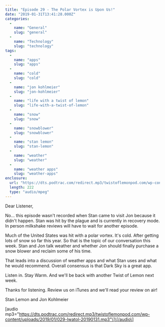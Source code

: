 ```yaml
---
title: "Episode 29 - The Polar Vortex is Upon Us!"
date: "2019-01-31T13:41:28.000Z"
categories: 
  - 
    name: "General"
    slug: "general"
  - 
    name: "Technology"
    slug: "technology"
tags: 
  - 
    name: "apps"
    slug: "apps"
  - 
    name: "cold"
    slug: "cold"
  - 
    name: "jon kohlmeier"
    slug: "jon-kohlmeier"
  - 
    name: "life with a twist of lemon"
    slug: "life-with-a-twist-of-lemon"
  - 
    name: "snow"
    slug: "snow"
  - 
    name: "snowblower"
    slug: "snowblower"
  - 
    name: "stan lemon"
    slug: "stan-lemon"
  - 
    name: "weather"
    slug: "weather"
  - 
    name: "weather apps"
    slug: "weather-apps"
enclosure: 
  url: "https://dts.podtrac.com/redirect.mp3/twistoflemonpod.com/wp-content/uploads/2019/01/029-lwatol-20190131.mp3"
  length: 222
  type: "audio/mpeg"
---
```


Dear Listener,

No… this episode wasn't recorded when Stan came to visit Jon because it didn't happen. Stan was hit by the plague and is currently in recovery mode. In person milkshake reviews will have to wait for another episode.

Much of the United States was hit with a polar vortex. It's cold. After getting lots of snow so far this year. So that is the topic of our conversation this week. Stan and Jon talk weather and whether Jon should finally purchase a snow blower and reclaim some of his time.

That leads into a discussion of weather apps and what Stan uses and what he would recommend. Overall consensus is that Dark Sky is a great app.

Listen in. Stay Warm. And we'll be back with another Twist of Lemon next week.

Thanks for listening. Review us on iTunes and we'll read your review on air!

Stan Lemon and Jon Kohlmeier

\[audio mp3="https://dts.podtrac.com/redirect.mp3/twistoflemonpod.com/wp-content/uploads/2019/01/029-lwatol-20190131.mp3"\]\[/audio\]
